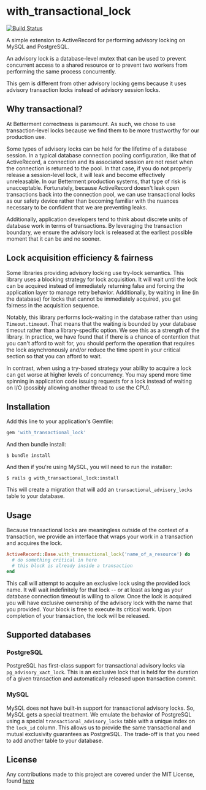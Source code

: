# with_transactional_lock

[![Build Status](https://travis-ci.com/Betterment/with_transactional_lock.svg?token=6b6DErRMUHX47kEoBZ3t&branch=master)](https://travis-ci.com/Betterment/with_transactional_lock)

A simple extension to ActiveRecord for performing advisory locking on
MySQL and PostgreSQL.

An advisory lock is a database-level mutex that can be used to prevent
concurrent access to a shared resource or to prevent two workers from
performing the same process concurrently.

This gem is different from other advisory locking gems because it
uses advisory transaction locks instead of advisory session locks. 

## Why transactional?

At Betterment correctness is paramount. As such, we chose to use
transaction-level locks because we find them to be more trustworthy for
our production use.

Some types of advisory locks can be held for the lifetime of a database
session. In a typical database connection pooling configuration, like
that of ActiveRecord, a connection and its associated session are not
reset when the connection is returned to the pool. In that case, if you
do not properly release a session-level lock, it will leak and become
effectively unreleasable. In our Betterment production systems, that
type of risk is unacceptable. Fortunately, because ActiveRecord
doesn't leak open transactions back into the connection pool, we can
use transactional locks as our safety device rather than becoming
familiar with the nuances necessary to be confident that we are
preventing leaks.

Additionally, application developers tend to think about discrete units
of database work in terms of transactions. By leveraging the transaction
boundary, we ensure the advisory lock is released at the earliest
possible moment that it can be and no sooner. 

## Lock acquisition efficiency & fairness

Some libraries providing advisory locking use try-lock semantics. This
library uses a blocking strategy for lock acquisition. It will wait
until the lock can be acquired instead of immediately returning false
and forcing the application layer to manage retry behavior.
Additionally, by waiting in line (in the database) for locks that cannot
be immediately acquired, you get fairness in the acquisition sequence.

Notably, this library performs lock-waiting in the database rather than
using `Timeout.timeout`. That means that the waiting is bounded by your
database timeout rather than a library-specific option. We see this as a
strength of the library. In practice, we have found that if there is a
chance of contention that you can't afford to wait for, you should
perform the operation that requires the lock asynchronously and/or
reduce the time spent in your critical section so that you can afford to
wait.

In contrast, when using a try-based strategy your ability to acquire a
lock can get worse at higher levels of concurrency. You may spend more
time spinning in application code issuing requests for a lock instead of
waiting on I/O (possibly allowing another thread to use the CPU).

## Installation

Add this line to your application's Gemfile:

``` ruby
gem 'with_transactional_lock'
```

And then bundle install:

```
$ bundle install
```

And then if you're using MySQL, you will need to run the installer:

```
$ rails g with_transactional_lock:install
```

This will create a migration that will add an
`transactional_advisory_locks` table to your database.

## Usage

Because transactional locks are meaningless outside of the context of a
transaction, we provide an interface that wraps your work in a
transaction and acquires the lock.

```ruby
ActiveRecord::Base.with_transactional_lock('name_of_a_resource') do
  # do something critical in here
  # this block is already inside a transaction
end
```

This call will attempt to acquire an exclusive lock using the provided 
lock name. It will wait indefinitely for that lock -- or at least as
long as your database connection timeout is willing to allow. Once the
lock is acquired you will have exclusive ownership of the advisory lock
with the name that you provided. Your block is free to execute its
critical work. Upon completion of your transaction, the lock will be 
released.

## Supported databases

### PostgreSQL

PostgreSQL has first-class support for transactional advisory locks via
`pg_advisory_xact_lock`. This is an exclusive lock that is held for the
duration of a given transaction and automatically released upon
transaction commit.

### MySQL

MySQL does not have built-in support for transactional advisory locks.
So, MySQL gets a special treatment. We emulate the behavior of PostgreSQL
using a special `transactional_advisory_locks` table with a unique index 
on the `lock_id` column. This allows us to provide the same transactional 
and mutual exclusivity guarantees as PostgreSQL. The trade-off is that 
you need to add another table to your database.

## License

Any contributions made to this project are covered under the MIT License, found [here](LICENSE)
